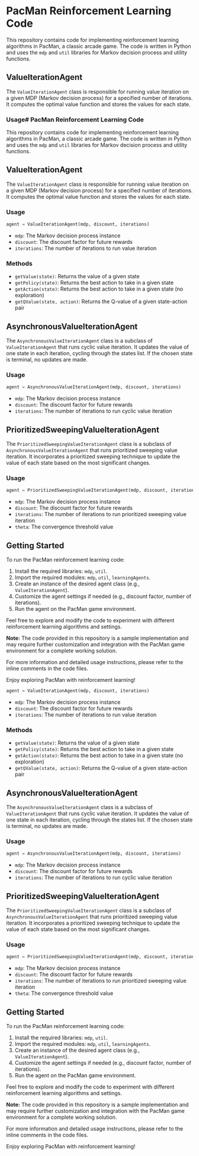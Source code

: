 # PacMan Reinforcement Learning Code

This repository contains code for implementing reinforcement learning algorithms in PacMan, a classic arcade game. The code is written in Python and uses the `mdp` and `util` libraries for Markov decision process and utility functions.

## ValueIterationAgent

The `ValueIterationAgent` class is responsible for running value iteration on a given MDP (Markov decision process) for a specified number of iterations. It computes the optimal value function and stores the values for each state.

### Usage# PacMan Reinforcement Learning Code

This repository contains code for implementing reinforcement learning algorithms in PacMan, a classic arcade game. The code is written in Python and uses the `mdp` and `util` libraries for Markov decision process and utility functions.

## ValueIterationAgent

The `ValueIterationAgent` class is responsible for running value iteration on a given MDP (Markov decision process) for a specified number of iterations. It computes the optimal value function and stores the values for each state.

### Usage

```python
agent = ValueIterationAgent(mdp, discount, iterations)
```

- `mdp`: The Markov decision process instance
- `discount`: The discount factor for future rewards
- `iterations`: The number of iterations to run value iteration

### Methods

- `getValue(state)`: Returns the value of a given state
- `getPolicy(state)`: Returns the best action to take in a given state
- `getAction(state)`: Returns the best action to take in a given state (no exploration)
- `getQValue(state, action)`: Returns the Q-value of a given state-action pair

## AsynchronousValueIterationAgent

The `AsynchronousValueIterationAgent` class is a subclass of `ValueIterationAgent` that runs cyclic value iteration. It updates the value of one state in each iteration, cycling through the states list. If the chosen state is terminal, no updates are made.

### Usage

```python
agent = AsynchronousValueIterationAgent(mdp, discount, iterations)
```

- `mdp`: The Markov decision process instance
- `discount`: The discount factor for future rewards
- `iterations`: The number of iterations to run cyclic value iteration

## PrioritizedSweepingValueIterationAgent

The `PrioritizedSweepingValueIterationAgent` class is a subclass of `AsynchronousValueIterationAgent` that runs prioritized sweeping value iteration. It incorporates a prioritized sweeping technique to update the value of each state based on the most significant changes.

### Usage

```python
agent = PrioritizedSweepingValueIterationAgent(mdp, discount, iterations, theta)
```

- `mdp`: The Markov decision process instance
- `discount`: The discount factor for future rewards
- `iterations`: The number of iterations to run prioritized sweeping value iteration
- `theta`: The convergence threshold value

## Getting Started

To run the PacMan reinforcement learning code:

1. Install the required libraries: `mdp`, `util`.
2. Import the required modules: `mdp`, `util`, `learningAgents`.
3. Create an instance of the desired agent class (e.g., `ValueIterationAgent`).
4. Customize the agent settings if needed (e.g., discount factor, number of iterations).
5. Run the agent on the PacMan game environment.

Feel free to explore and modify the code to experiment with different reinforcement learning algorithms and settings.

**Note:** The code provided in this repository is a sample implementation and may require further customization and integration with the PacMan game environment for a complete working solution.

For more information and detailed usage instructions, please refer to the inline comments in the code files.

Enjoy exploring PacMan with reinforcement learning!

```python
agent = ValueIterationAgent(mdp, discount, iterations)
```

- `mdp`: The Markov decision process instance
- `discount`: The discount factor for future rewards
- `iterations`: The number of iterations to run value iteration

### Methods

- `getValue(state)`: Returns the value of a given state
- `getPolicy(state)`: Returns the best action to take in a given state
- `getAction(state)`: Returns the best action to take in a given state (no exploration)
- `getQValue(state, action)`: Returns the Q-value of a given state-action pair

## AsynchronousValueIterationAgent

The `AsynchronousValueIterationAgent` class is a subclass of `ValueIterationAgent` that runs cyclic value iteration. It updates the value of one state in each iteration, cycling through the states list. If the chosen state is terminal, no updates are made.

### Usage

```python
agent = AsynchronousValueIterationAgent(mdp, discount, iterations)
```

- `mdp`: The Markov decision process instance
- `discount`: The discount factor for future rewards
- `iterations`: The number of iterations to run cyclic value iteration

## PrioritizedSweepingValueIterationAgent

The `PrioritizedSweepingValueIterationAgent` class is a subclass of `AsynchronousValueIterationAgent` that runs prioritized sweeping value iteration. It incorporates a prioritized sweeping technique to update the value of each state based on the most significant changes.

### Usage

```python
agent = PrioritizedSweepingValueIterationAgent(mdp, discount, iterations, theta)
```

- `mdp`: The Markov decision process instance
- `discount`: The discount factor for future rewards
- `iterations`: The number of iterations to run prioritized sweeping value iteration
- `theta`: The convergence threshold value

## Getting Started

To run the PacMan reinforcement learning code:

1. Install the required libraries: `mdp`, `util`.
2. Import the required modules: `mdp`, `util`, `learningAgents`.
3. Create an instance of the desired agent class (e.g., `ValueIterationAgent`).
4. Customize the agent settings if needed (e.g., discount factor, number of iterations).
5. Run the agent on the PacMan game environment.

Feel free to explore and modify the code to experiment with different reinforcement learning algorithms and settings.

**Note:** The code provided in this repository is a sample implementation and may require further customization and integration with the PacMan game environment for a complete working solution.

For more information and detailed usage instructions, please refer to the inline comments in the code files.

Enjoy exploring PacMan with reinforcement learning!
